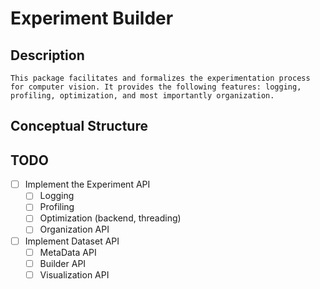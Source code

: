 # Experiment Builder

Description
---
    This package facilitates and formalizes the experimentation process for computer vision. It provides the following features: logging, profiling, optimization, and most importantly organization.

## Conceptual Structure



## TODO

- [ ] Implement the Experiment API
    - [ ] Logging
    - [ ] Profiling
    - [ ] Optimization (backend, threading)
    - [ ] Organization API

- [ ] Implement Dataset API
    - [ ] MetaData API
    - [ ] Builder API
    - [ ] Visualization API